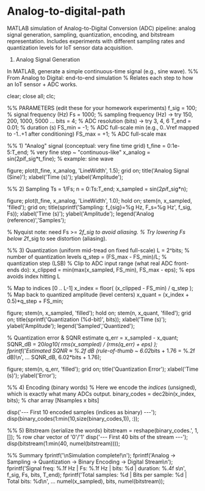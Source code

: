 # Analog-to-digital-path
MATLAB simulation of Analog-to-Digital Conversion (ADC) pipeline: analog signal generation, sampling, quantization, encoding, and bitstream representation. Includes experiments with different sampling rates and quantization levels for IoT sensor data acquisition.
1. Analog Signal Generation

In MATLAB, generate a simple continuous-time signal (e.g., sine wave).
%% From Analog to Digital: end-to-end simulation
% Relates each step to how an IoT sensor + ADC works.

clear; close all; clc;

%% PARAMETERS (edit these for your homework experiments)
f_sig   = 100;      % signal frequency (Hz)
Fs      = 1000;     % sampling frequency (Hz) -> try 150, 200, 1000, 5000 ...
bits    = 4;        % ADC resolution (bits)   -> try 3, 4, 6
T_end   = 0.01;     % duration (s)
FS_min  = -1;       % ADC full-scale min (e.g., 0..Vref mapped to -1..+1 after conditioning)
FS_max  = +1;       % ADC full-scale max

%% 1) "Analog" signal (conceptual: very fine time grid)
t_fine   = 0:1e-5:T_end;                     % very fine step ~ "continuous-like"
x_analog = sin(2*pi*f_sig*t_fine);           % example: sine wave

figure; plot(t_fine, x_analog, 'LineWidth', 1.5);
grid on; title('Analog Signal (Sine)'); xlabel('Time (s)'); ylabel('Amplitude');

%% 2) Sampling
Ts        = 1/Fs;
n         = 0:Ts:T_end;
x_sampled = sin(2*pi*f_sig*n);

figure; 
plot(t_fine, x_analog, 'LineWidth', 1.0); hold on;
stem(n, x_sampled, 'filled'); grid on;
title(sprintf('Sampling: f_{sig}=%g Hz, F_s=%g Hz', f_sig, Fs));
xlabel('Time (s)'); ylabel('Amplitude');
legend('Analog (reference)','Samples');

% Nyquist note: need Fs >= 2*f_sig to avoid aliasing.
% Try lowering Fs below 2*f_sig to see distortion (aliasing).

%% 3) Quantization (uniform mid-tread on fixed full-scale)
L        = 2^bits;                   % number of quantization levels
q_step   = (FS_max - FS_min)/L;      % quantization step (LSB)
% Clip to ADC input range (what real ADC front-ends do):
x_clipped = min(max(x_sampled, FS_min), FS_max - eps); % eps avoids index hitting L

% Map to indices [0 .. L-1]
x_index  = floor( (x_clipped - FS_min) / q_step );
% Map back to quantized amplitude (level centers)
x_quant  = (x_index + 0.5)*q_step + FS_min;

figure; 
stem(n, x_sampled, 'filled'); hold on;
stem(n, x_quant, 'filled');
grid on; title(sprintf('Quantization (%d-bit)', bits));
xlabel('Time (s)'); ylabel('Amplitude');
legend('Sampled','Quantized');

% Quantization error & SQNR estimate
q_err = x_sampled - x_quant;
SQNR_dB = 20*log10( rms(x_sampled) / (rms(q_err) + eps) );
fprintf('Estimated SQNR ≈ %.2f dB (rule-of-thumb ~ 6.02*bits + 1.76 = %.2f dB)\n', ...
    SQNR_dB, 6.02*bits + 1.76);

figure;
stem(n, q_err, 'filled'); grid on;
title('Quantization Error'); xlabel('Time (s)'); ylabel('Error');

%% 4) Encoding (binary words)
% Here we encode the *indices* (unsigned), which is exactly what many ADCs output.
binary_codes = dec2bin(x_index, bits);  % char array [Nsamples x bits]

disp('--- First 10 encoded samples (indices as binary) ---');
disp(binary_codes(1:min(10,size(binary_codes,1)), :));

%% 5) Bitstream (serialize the words)
bitstream = reshape(binary_codes.', 1, []);  % row char vector of '0'/'1'
disp('--- First 40 bits of the stream ---');
disp(bitstream(1:min(40, numel(bitstream))));

%% Summary
fprintf('\nSimulation complete!\n');
fprintf('Analog -> Sampling -> Quantization -> Binary Encoding -> Digital Stream\n');
fprintf('Signal freq: %.1f Hz | Fs: %.1f Hz | bits: %d | duration: %.4f s\n', f_sig, Fs, bits, T_end);
fprintf('Total samples: %d | Bits per sample: %d | Total bits: %d\n', ...
    numel(x_sampled), bits, numel(bitstream));
